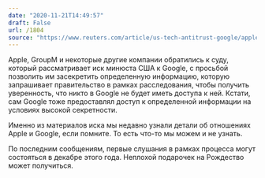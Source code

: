 ```yaml
---
date: "2020-11-21T14:49:57"
draft: False
url: /1804
source: "https://www.reuters.com/article/us-tech-antitrust-google/apple-groupm-others-ask-for-tough-protection-for-data-in-google-lawsuit-idUSKBN2802PL"
---
```


Apple, GroupM и некоторые другие компании обратились к суду, который рассматривает иск минюста США к Google, с просьбой позволить им засекретить определенную информацию, которую запрашивает правительство в рамках расследования, чтобы получить уверенность, что никто в Google не будет иметь доступа к ней. Кстати, сам Google тоже предоставлял доступ к определенной информации на условиях высокой секретности. 

Именно из материалов иска мы недавно узнали детали об отношениях Apple и Google, если помните. То есть что-то мы можем и не узнать.

По последним сообщениям, первые слушания в рамках процесса могут состояться в декабре этого года. Неплохой подарочек на Рождество может получиться.
